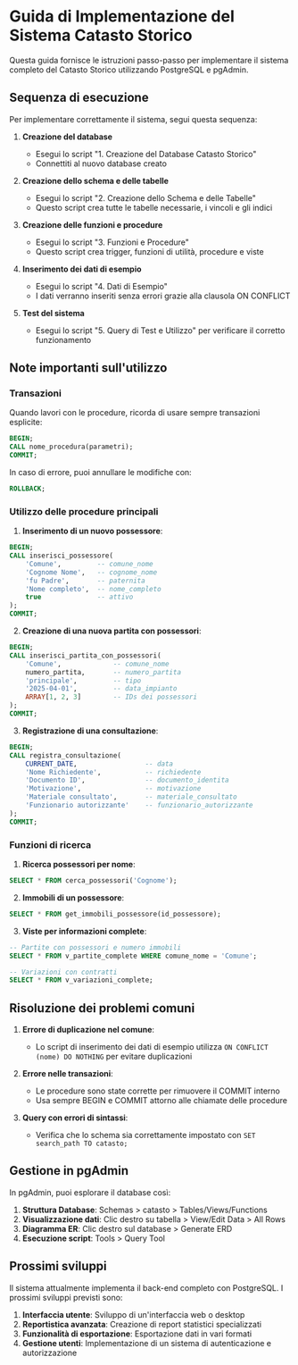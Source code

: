 # Guida di Implementazione del Sistema Catasto Storico

Questa guida fornisce le istruzioni passo-passo per implementare il sistema completo del Catasto Storico utilizzando PostgreSQL e pgAdmin.

## Sequenza di esecuzione

Per implementare correttamente il sistema, segui questa sequenza:

1. **Creazione del database**
   - Esegui lo script "1. Creazione del Database Catasto Storico"
   - Connettiti al nuovo database creato

2. **Creazione dello schema e delle tabelle**
   - Esegui lo script "2. Creazione dello Schema e delle Tabelle"
   - Questo script crea tutte le tabelle necessarie, i vincoli e gli indici

3. **Creazione delle funzioni e procedure**
   - Esegui lo script "3. Funzioni e Procedure"
   - Questo script crea trigger, funzioni di utilità, procedure e viste

4. **Inserimento dei dati di esempio**
   - Esegui lo script "4. Dati di Esempio"
   - I dati verranno inseriti senza errori grazie alla clausola ON CONFLICT

5. **Test del sistema**
   - Esegui lo script "5. Query di Test e Utilizzo" per verificare il corretto funzionamento

## Note importanti sull'utilizzo

### Transazioni

Quando lavori con le procedure, ricorda di usare sempre transazioni esplicite:

```sql
BEGIN;
CALL nome_procedura(parametri);
COMMIT;
```

In caso di errore, puoi annullare le modifiche con:
```sql
ROLLBACK;
```

### Utilizzo delle procedure principali

1. **Inserimento di un nuovo possessore**:
```sql
BEGIN;
CALL inserisci_possessore(
    'Comune',         -- comune_nome
    'Cognome Nome',   -- cognome_nome
    'fu Padre',       -- paternita
    'Nome completo',  -- nome_completo
    true              -- attivo
);
COMMIT;
```

2. **Creazione di una nuova partita con possessori**:
```sql
BEGIN;
CALL inserisci_partita_con_possessori(
    'Comune',             -- comune_nome
    numero_partita,       -- numero_partita
    'principale',         -- tipo
    '2025-04-01',         -- data_impianto
    ARRAY[1, 2, 3]        -- IDs dei possessori
);
COMMIT;
```

3. **Registrazione di una consultazione**:
```sql
BEGIN;
CALL registra_consultazione(
    CURRENT_DATE,                 -- data
    'Nome Richiedente',           -- richiedente
    'Documento ID',               -- documento_identita
    'Motivazione',                -- motivazione
    'Materiale consultato',       -- materiale_consultato
    'Funzionario autorizzante'    -- funzionario_autorizzante
);
COMMIT;
```

### Funzioni di ricerca

1. **Ricerca possessori per nome**:
```sql
SELECT * FROM cerca_possessori('Cognome');
```

2. **Immobili di un possessore**:
```sql
SELECT * FROM get_immobili_possessore(id_possessore);
```

3. **Viste per informazioni complete**:
```sql
-- Partite con possessori e numero immobili
SELECT * FROM v_partite_complete WHERE comune_nome = 'Comune';

-- Variazioni con contratti
SELECT * FROM v_variazioni_complete;
```

## Risoluzione dei problemi comuni

1. **Errore di duplicazione nel comune**: 
   - Lo script di inserimento dei dati di esempio utilizza `ON CONFLICT (nome) DO NOTHING` per evitare duplicazioni

2. **Errore nelle transazioni**:
   - Le procedure sono state corrette per rimuovere il COMMIT interno
   - Usa sempre BEGIN e COMMIT attorno alle chiamate delle procedure

3. **Query con errori di sintassi**:
   - Verifica che lo schema sia correttamente impostato con `SET search_path TO catasto;`

## Gestione in pgAdmin

In pgAdmin, puoi esplorare il database così:

1. **Struttura Database**: Schemas > catasto > Tables/Views/Functions
2. **Visualizzazione dati**: Clic destro su tabella > View/Edit Data > All Rows
3. **Diagramma ER**: Clic destro sul database > Generate ERD
4. **Esecuzione script**: Tools > Query Tool

## Prossimi sviluppi

Il sistema attualmente implementa il back-end completo con PostgreSQL. I prossimi sviluppi previsti sono:

1. **Interfaccia utente**: Sviluppo di un'interfaccia web o desktop
2. **Reportistica avanzata**: Creazione di report statistici specializzati
3. **Funzionalità di esportazione**: Esportazione dati in vari formati
4. **Gestione utenti**: Implementazione di un sistema di autenticazione e autorizzazione